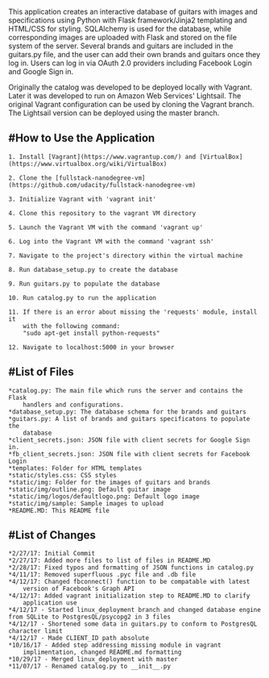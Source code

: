 This application creates an interactive database of guitars with images and 
specifications using Python with Flask framework/Jinja2 templating and 
HTML/CSS for styling. SQLAlchemy is used for the database, while corresponding
images are uploaded with Flask and stored on the file system of the server.
Several brands and guitars are included in the guitars.py file, and the user
can add their own brands and guitars once they log in. Users can log in via
OAuth 2.0 providers including Facebook Login and Google Sign in.

Originally the catalog was developed to be deployed locally with Vagrant. 
Later it was developed to run on Amazon Web Services' Lightsail. The original 
Vagrant configuration can be used by cloning the Vagrant branch. The Lightsail 
version can be deployed using the master branch.

#How to Use the Application
---------------------------

	1. Install [Vagrant](https://www.vagrantup.com/) and [VirtualBox](https://www.virtualbox.org/wiki/VirtualBox)

	2. Clone the [fullstack-nanodegree-vm](https://github.com/udacity/fullstack-nanodegree-vm)

	3. Initialize Vagrant with 'vagrant init'

	4. Clone this repository to the vagrant VM directory

	5. Launch the Vagrant VM with the command 'vagrant up'

	6. Log into the Vagrant VM with the command 'vagrant ssh'

	7. Navigate to the project's directory within the virtual machine

	8. Run database_setup.py to create the database

	9. Run guitars.py to populate the database

	10. Run catalog.py to run the application

	11. If there is an error about missing the 'requests' module, install it 
		with the following command: 
		"sudo apt-get install python-requests"

	12. Navigate to localhost:5000 in your browser


#List of Files
--------------

	*catalog.py: The main file which runs the server and contains the Flask
		handlers and configurations.
	*database_setup.py: The database schema for the brands and guitars
	*guitars.py: A list of brands and guitars specificatons to populate the
		database 
	*client_secrets.json: JSON file with client secrets for Google Sign in.
	*fb_client_secrets.json: JSON file with client secrets for Facebook Login
	*templates: Folder for HTML templates
	*static/styles.css: CSS styles
	*static/img: Folder for the images of guitars and brands
	*static/img/outline.png: Default guitar image
	*static/img/logos/defaultlogo.png: Default logo image
	*static/img/sample: Sample images to upload
	*README.MD: This README file

#List of Changes
----------------

	*2/27/17: Initial Commit
	*2/27/17: Added more files to list of files in README.MD
	*2/28/17: Fixed typos and formatting of JSON functions in catalog.py
	*4/11/17: Removed superfluous .pyc file and .db file
	*4/12/17: Changed fbconnect() function to be compatable with latest 
		version of Facebook's Graph API
	*4/12/17: Added vagrant initialization step to README.MD to clarify 
		application use
	*4/12/17 - Started linux_deployment branch and changed database engine from SQLite to PostgresQL/psycopg2 in 3 files
	*4/12/17 - Shortened some data in guitars.py to conform to PostgresQL character limit
	*4/12/17 - Made CLIENT_ID path absolute
	*10/16/17 - Added step addressing missing module in vagrant 
		implimentation, changed README.md formatting
	*10/29/17 - Merged linux_deployment with master
	*11/07/17 - Renamed catalog.py to __init__.py